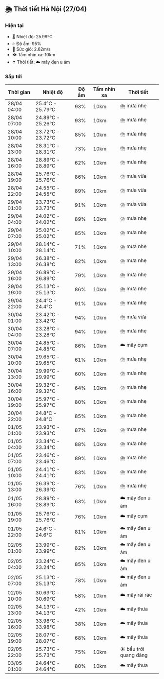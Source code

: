 ## 🌦️ Thời tiết Hà Nội (27/04)

### Hiện tại

- 🌡️ Nhiệt độ: 25.99℃
- 💦 Độ ẩm: 95%
- 💨 Sức gió: 2.62m/s
- 👁️ Tầm nhìn xa: 10km
- ☂️ Thời tiết: ☁️ mây đen u ám

### Sắp tới

| Thời gian | Nhiệt độ | Độ ẩm | Tầm nhìn xa | Thời tiết |
| --- | --- | --- | --- | --- |
| 28/04 04:00 | 25.4℃ - 25.79℃ | 93% | 10km | ⛈️ mưa nhẹ |
| 28/04 07:00 | 24.89℃ - 25.26℃ | 93% | 10km | ⛈️ mưa nhẹ |
| 28/04 10:00 | 23.72℃ - 23.72℃ | 85% | 10km | ⛈️ mưa nhẹ |
| 28/04 13:00 | 28.31℃ - 28.31℃ | 73% | 10km | ⛈️ mưa nhẹ |
| 28/04 16:00 | 28.89℃ - 28.89℃ | 62% | 10km | ⛈️ mưa nhẹ |
| 28/04 19:00 | 25.76℃ - 25.76℃ | 86% | 10km | ⛈️ mưa vừa |
| 28/04 22:00 | 24.55℃ - 24.55℃ | 89% | 10km | ⛈️ mưa vừa |
| 29/04 01:00 | 23.73℃ - 23.73℃ | 91% | 10km | ⛈️ mưa vừa |
| 29/04 04:00 | 24.02℃ - 24.02℃ | 89% | 10km | ⛈️ mưa nhẹ |
| 29/04 07:00 | 25.02℃ - 25.02℃ | 85% | 10km | ⛈️ mưa nhẹ |
| 29/04 10:00 | 28.14℃ - 28.14℃ | 71% | 10km | ⛈️ mưa nhẹ |
| 29/04 13:00 | 26.38℃ - 26.38℃ | 82% | 10km | ⛈️ mưa nhẹ |
| 29/04 16:00 | 26.89℃ - 26.89℃ | 79% | 10km | ⛈️ mưa nhẹ |
| 29/04 19:00 | 25.13℃ - 25.13℃ | 86% | 10km | ⛈️ mưa nhẹ |
| 29/04 22:00 | 24.4℃ - 24.4℃ | 91% | 10km | ⛈️ mưa nhẹ |
| 30/04 01:00 | 23.42℃ - 23.42℃ | 94% | 10km | ⛈️ mưa vừa |
| 30/04 04:00 | 23.28℃ - 23.28℃ | 94% | 10km | ⛈️ mưa nhẹ |
| 30/04 07:00 | 24.85℃ - 24.85℃ | 86% | 10km | ☁️ mây cụm |
| 30/04 10:00 | 29.65℃ - 29.65℃ | 61% | 10km | ⛈️ mưa nhẹ |
| 30/04 13:00 | 29.99℃ - 29.99℃ | 60% | 10km | ⛈️ mưa nhẹ |
| 30/04 16:00 | 29.32℃ - 29.32℃ | 64% | 10km | ⛈️ mưa nhẹ |
| 30/04 19:00 | 25.97℃ - 25.97℃ | 80% | 10km | ⛈️ mưa nhẹ |
| 30/04 22:00 | 24.8℃ - 24.8℃ | 85% | 10km | ⛈️ mưa nhẹ |
| 01/05 01:00 | 23.93℃ - 23.93℃ | 87% | 10km | ⛈️ mưa nhẹ |
| 01/05 04:00 | 23.34℃ - 23.34℃ | 88% | 10km | ⛈️ mưa nhẹ |
| 01/05 07:00 | 23.46℃ - 23.46℃ | 89% | 10km | ⛈️ mưa nhẹ |
| 01/05 10:00 | 24.41℃ - 24.41℃ | 83% | 10km | ⛈️ mưa nhẹ |
| 01/05 13:00 | 26.39℃ - 26.39℃ | 76% | 10km | ⛈️ mưa nhẹ |
| 01/05 16:00 | 28.89℃ - 28.89℃ | 63% | 10km | ☁️ mây đen u ám |
| 01/05 19:00 | 25.76℃ - 25.76℃ | 76% | 10km | ☁️ mây cụm |
| 01/05 22:00 | 24.6℃ - 24.6℃ | 81% | 10km | ☁️ mây đen u ám |
| 02/05 01:00 | 23.99℃ - 23.99℃ | 82% | 10km | ☁️ mây đen u ám |
| 02/05 04:00 | 23.24℃ - 23.24℃ | 85% | 10km | ☁️ mây đen u ám |
| 02/05 07:00 | 25.13℃ - 25.13℃ | 78% | 10km | ☁️ mây đen u ám |
| 02/05 10:00 | 30.69℃ - 30.69℃ | 58% | 10km | ☁️ mây rải rác |
| 02/05 13:00 | 34.13℃ - 34.13℃ | 42% | 10km | ☁️ mây thưa |
| 02/05 16:00 | 33.98℃ - 33.98℃ | 38% | 10km | ☁️ mây thưa |
| 02/05 19:00 | 28.07℃ - 28.07℃ | 68% | 10km | ☁️ mây thưa |
| 02/05 22:00 | 25.73℃ - 25.73℃ | 75% | 10km | ☀️ bầu trời quang đãng |
| 03/05 01:00 | 24.64℃ - 24.64℃ | 80% | 10km | ☁️ mây thưa |
